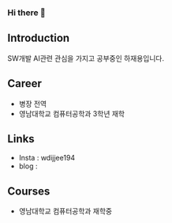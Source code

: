 ### Hi there 👋

## Introduction
 SW개발 AI관련 관심을 가지고 공부중인 하재용입니다.

 ## Career 
  - 병장 전역
  - 영남대학교 컴퓨터공학과 3학년 재학
  
  ## Links
  - Insta : wdijjee194
  - blog : 

## Courses
 - 영남대학교 컴퓨터공학과 재학중

 
<!--
**JtaeHyeon/JtaeHyeon** is a ✨ _special_ ✨ repository because its `README.md` (this file) appears on your GitHub profile.

Here are some ideas to get you started:

- 🔭 I’m currently working on ...
- 🌱 I’m currently learning ...
- 👯 I’m looking to collaborate on ...
- 🤔 I’m looking for help with ...
- 💬 Ask me about ...
- 📫 How to reach me: ...
- 😄 Pronouns: ...
- ⚡ Fun fact: ...
-->
